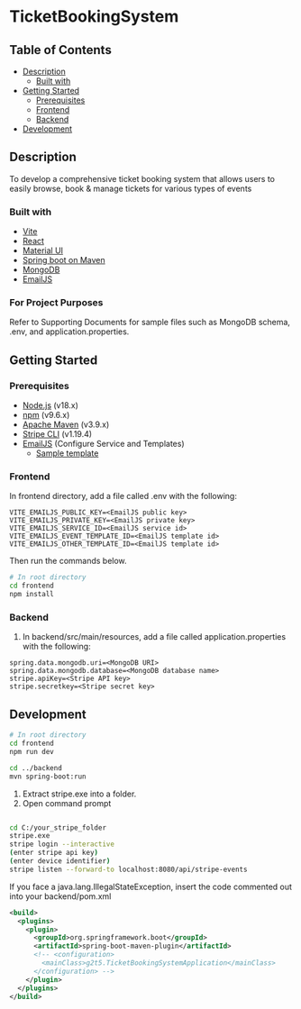 # TicketBookingSystem

## Table of Contents

- [Description](##description)
  - [Built with](#built-with)
- [Getting Started](#getting-started)
  - [Prerequisites](#prerequisites)
  - [Frontend](#frontend)
  - [Backend](#backend)
- [Development](#development)

## Description

To develop a comprehensive ticket booking system that allows users to easily browse, book & manage tickets for various types of events

### Built with

- [Vite](https://vitejs.dev/)
- [React](https://react.dev/)
- [Material UI](https://mui.com/material-ui/)
- [Spring boot on Maven](https://spring.io/projects/spring-boot)
- [MongoDB](https://www.mongodb.com/)
- [EmailJS](https://www.emailjs.com/)

### For Project Purposes

Refer to Supporting Documents for sample files such as MongoDB schema, .env, and application.properties.

## Getting Started

### Prerequisites

- [Node.js](https://nodejs.org/en/) (v18.x)
- [npm](https://www.npmjs.com/get-npm) (v9.6.x)
- [Apache Maven](https://maven.apache.org/download.cgi) (v3.9.x)
- [Stripe CLI](https://github.com/stripe/stripe-cli/releases/tag/v1.19.4) (v1.19.4)
- [EmailJS](https://www.emailjs.com/) (Configure Service and Templates)
  - [Sample template](SampleEmailJsTemplate.html) 


### Frontend

In frontend directory, add a file called .env with the following:

```properties
VITE_EMAILJS_PUBLIC_KEY=<EmailJS public key>
VITE_EMAILJS_PRIVATE_KEY=<EmailJS private key>
VITE_EMAILJS_SERVICE_ID=<EmailJS service id>
VITE_EMAILJS_EVENT_TEMPLATE_ID=<EmailJS template id>
VITE_EMAILJS_OTHER_TEMPLATE_ID=<EmailJS template id>

```

Then run the commands below.

```bash
# In root directory
cd frontend
npm install

```

### Backend

1. In backend/src/main/resources, add a file called application.properties with the following:

```properties
spring.data.mongodb.uri=<MongoDB URI>
spring.data.mongodb.database=<MongoDB database name>
stripe.apiKey=<Stripe API key>
stripe.secretkey=<Stripe secret key>

```


## Development

```bash
# In root directory
cd frontend
npm run dev

cd ../backend
mvn spring-boot:run

```

1. Extract stripe.exe into a folder.
2. Open command prompt

```bash

cd C:/your_stripe_folder
stripe.exe
stripe login --interactive
(enter stripe api key)
(enter device identifier)
stripe listen --forward-to localhost:8080/api/stripe-events

```

If you face a java.lang.IllegalStateException, insert the code commented out into your backend/pom.xml

```xml
<build>
  <plugins>
    <plugin>
      <groupId>org.springframework.boot</groupId>
      <artifactId>spring-boot-maven-plugin</artifactId>
      <!-- <configuration>
        <mainClass>g2t5.TicketBookingSystemApplication</mainClass>
      </configuration> -->
    </plugin>
  </plugins>
</build>
```

